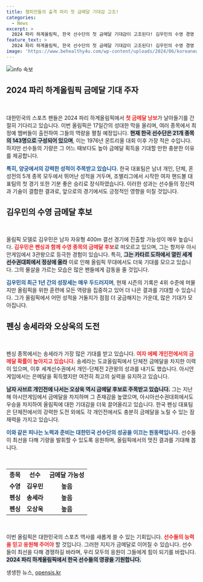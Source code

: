```yaml
---
title: 챔피언들의 출격 파리 첫 금메달 기대감 고조!
categories:
  - News
excerpt: >
  2024 파리 하계올림픽, 한국 선수단의 첫 금메달 기대감이 고조된다! 김우민의 수영 경영 남자 자유형 400m에서의 활약과 송세라의 펜싱 도전이 주목받고 있는 가운데, 올림픽 개막 이튿날 금메달의 주인공이 될지 이목이 집중된다.
feature_text: >
  2024 파리 하계올림픽, 한국 선수단의 첫 금메달 기대감이 고조된다! 김우민의 수영 경영 남자 자유형 400m에서의 활약과 송세라의 펜싱 도전이 주목받고 있는 가운데, 올림픽 개막 이튿날 금메달의 주인공이 될지 이목이 집중된다.
image: 'https://www.behealthy4u.com/wp-content/uploads/2024/06/koreanews.jpg'
---
```


<p><img src="https://www.behealthy4u.com/wp-content/uploads/2024/06/koreanews.jpg" alt="info 속보" /></p>

<h2 data-ke-size="size26">2024 파리 하계올림픽 금메달 기대 주자</h2>

<p data-ke-size="size16">&nbsp;</p>

<p>대한민국의 스포츠 팬들은 2024 파리 하계올림픽에서 <b><span style="color: #ee2323;">첫 금메달 낭보</span></b>가 날아들기를 간절히 기다리고 있습니다. 이번 올림픽은 17일간의 성대한 막을 올리며, 여러 종목에서 최정예 멤버들이 출전하여 그들의 역량을 펼칠 예정입니다. <b><span style="background-color: #21538527;">현재 한국 선수단은 21개 종목의 143명으로 구성되어 있으며</span></b>, 이는 1976년 몬트리올 대회 이후 가장 적은 수입니다. 하지만 선수들의 기량은 그 어느 때보다도 높아 금메달 획득을 기대할 만한 충분한 이유를 제공합니다. </p>

<p><b><span style="color: #1a5490;">특히, 양궁에서의 강력한 성적이 주목받고 있습니다.</span></b> 한국 대표팀은 남녀 개인, 단체, 혼성전의 5개 종목 모두에서 뛰어난 성적을 거두며, 조별리그에서 시작한 여자 핸드볼 대표팀의 첫 경기 또한 기분 좋은 승리로 장식하였습니다. 이러한 성과는 선수들의 정신력과 기술이 결합한 결과로, 앞으로의 경기에서도 긍정적인 영향을 미칠 것입니다.</p>

<h2 data-ke-size="size26"> 김우민의 수영 금메달 후보</h2>

<p data-ke-size="size16">&nbsp;</p>

<p>올림픽 모델로 김우민은 남자 자유형 400m 결선 경기에 진출할 가능성이 매우 높습니다. <b><span style="color: #ee2323;">김우민은 펜싱과 함께 수영 종목의 금메달 후보</span></b>로 떠오르고 있으며, 그는 항저우 아시안게임에서 3관왕으로 등극한 경험이 있습니다. 특히, <b><span style="background-color: #21538527;">그는 카타르 도하에서 열린 세계선수권대회에서 정상에 올라</span></b> 이로 인해 올림픽 무대에서도 더욱 기대를 모으고 있습니다. 그의 물살을 가르는 모습은 많은 팬들에게 감동을 줄 것입니다.</p>

<p><b><span style="color: #1a5490;">김우민의 최근 1년 간의 성장세는 매우 두드러지며</span></b>, 현재 시즌의 기록은 4위 수준에 머물지만 올림픽을 위한 훈련에 모든 역량을 집중하고 있어 더 나은 결과를 기대할 수 있습니다. 그가 올림픽에서 어떤 성적을 거둘지가 점점 더 궁금해지는 가운데, 많은 기대가 모아집니다.</p>

<h2 data-ke-size="size26">펜싱 송세라와 오상욱의 도전</h2>

<p data-ke-size="size16">&nbsp;</p>

<p>펜싱 종목에서는 송세라가 가장 많은 기대를 받고 있습니다. <b><span style="color: #ee2323;">여자 에페 개인전에서의 금메달 확률이 높아지고 있습니다.</span></b> 송세라는 도쿄올림픽에서 단체전 금메달을 차지한 이력이 있으며, 이후 세계선수권에서 개인-단체전 2관왕의 성과를 내기도 했습니다. 아시안게임에서는 은메달을 획득했지만 여전히 최고의 실력을 유지하고 있습니다. </p>

<p><b><span style="background-color: #21538527;">남자 사브르 개인전에 나서는 오상욱 역시 금메달 후보로 주목받고 있습니다.</span></b> 그는 지난해 아시안게임에서 금메달을 차지하며 그 존재감을 높였으며, 아시아선수권대회에서도 우승을 차지하여 올림픽에 대한 기대감을 더욱 끌어올리고 있습니다. 한국 펜싱 대표팀은 단체전에서의 강력한 도전 외에도 각 개인전에서도 충분히 금메달을 노릴 수 있는 잠재력을 가지고 있습니다.</p>

<p><b><span style="color: #1a5490;">이와 같은 피나는 노력과 준비는 대한민국 선수단의 성공을 이끄는 원동력입니다.</span></b> 선수들이 최선을 다해 기량을 발휘할 수 있도록 응원하며, 올림픽에서의 멋진 결과를 기대해 봅니다.</p>

<p data-ke-size="size16">&nbsp;</p>

<table>
  <tr>
    <td style="text-align: center; height: 17px;"><b>종목</b></td>
    <td style="text-align: center; height: 17px;"><b>선수</b></td>
    <td style="text-align: center; height: 17px;"><b>금메달 가능성</b></td>
  </tr>
  <tr>
    <td style="text-align: center; height: 17px;"><b>수영</b></td>
    <td style="text-align: center; height: 17px;"><b>김우민</b></td>
    <td style="text-align: center; height: 17px;"><b>높음</b></td>
  </tr>
  <tr>
    <td style="text-align: center; height: 17px;"><b>펜싱</b></td>
    <td style="text-align: center; height: 17px;"><b>송세라</b></td>
    <td style="text-align: center; height: 17px;"><b>높음</b></td>
  </tr>
  <tr>
    <td style="text-align: center; height: 17px;"><b>펜싱</b></td>
    <td style="text-align: center; height: 17px;"><b>오상욱</b></td>
    <td style="text-align: center; height: 17px;"><b>높음</b></td>
  </tr>
</table>

<p data-ke-size="size16">&nbsp;</p>

<p>이번 올림픽은 대한민국의 스포츠 역사를 새롭게 쓸 수 있는 기회입니다. <b><span style="color: #ee2323;">선수들의 능력을 믿고 응원해 주어야</span></b> 할 것입니다. 그러한 지지가 금메달로 이어질 수 있습니다. 선수들이 최선을 다해 경쟁하길 바라며, 우리 모두의 응원이 그들에게 힘이 되기를 바랍니다. <b><span style="background-color: #21538527;">2024 파리 하계올림픽에서 한국 선수들의 영광을 기원합니다.</span></b></p>
생생한 뉴스, <a href="https://opensis.kr" rel="dofollow">opensis.kr</a>


